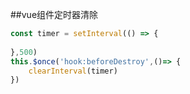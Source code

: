 ##vue组件定时器清除
```javascript
const timer = setInterval(() => {
    
},500)
this.$once('hook:beforeDestroy',()=> {
    clearInterval(timer)
})
```